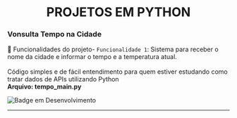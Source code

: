 <h1 align="center">PROJETOS EM PYTHON</h1>

<h3>Vonsulta Tempo na Cidade</h3>

:hammer: Funcionalidades do projeto- `Funcionalidade 1`: Sistema para receber o nome da cidade e informar o tempo e a temperatura atual.
<br><br>
Código simples e de fácil entendimento para quem estiver estudando como tratar dados de APIs utilizando Python
<br>
<b>Arquivo: tempo_main.py</b>
	
![Badge em Desenvolvimento](http://img.shields.io/static/v1?label=STATUS&message=EM%20DESENVOLVIMENTO&color=GREEN&style=for-the-badge)

<hr>
